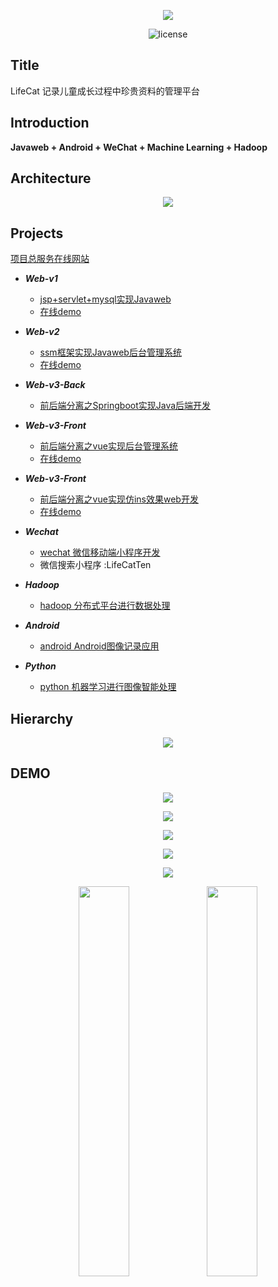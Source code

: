 <p align="center">
  <img src="https://github.com/kevinten10/LifeCat-System/blob/master/cat.svg">
</p>

<p align="center">
  <img src="https://img.shields.io/github/license/mashape/apistatus.svg" alt="license">
</p>

## Title

LifeCat 记录儿童成长过程中珍贵资料的管理平台

## Introduction

**Javaweb + Android + WeChat + Machine Learning + Hadoop**

## Architecture

<p align="center">
  <img src="https://github.com/kevinten10/LifeCat-System/blob/master/architecture.png">
</p>

## Projects

[项目总服务在线网站](http://www.lifecat.club)

  * ***Web-v1*** 
    * [jsp+servlet+mysql实现Javaweb](https://github.com/kevinten10/lifecatweb)   
    * [在线demo](http://www.lifecat.club:8080/lifecatweb/)
   
  * ***Web-v2***
    * [ssm框架实现Javaweb后台管理系统](https://github.com/kevinten10/SSM-lifecat)  
    * [在线demo](http://www.lifecat.club:8080/ssm/)
  
  * ***Web-v3-Back***
    * [前后端分离之Springboot实现Java后端开发](https://github.com/kevinten10/springboot-lifecat)  
  
  * ***Web-v3-Front*** 
    * [前后端分离之vue实现后台管理系统](https://github.com/kevinten10/Vue-Admin-lifecat)  
    * [在线demo](http://www.lifecat.club/admin)
  
  * ***Web-v3-Front*** 
    * [前后端分离之vue实现仿ins效果web开发](https://github.com/kevinten10/Web-lifecat)  
    * [在线demo](http://www.lifecat.club/lifecat)
  
  * ***Wechat*** 
    * [wechat 微信移动端小程序开发](https://github.com/kevinten10/WeChat-lifecat)  
    * 微信搜索小程序 :LifeCatTen
  
  * ***Hadoop*** 
    * [hadoop 分布式平台进行数据处理](https://github.com/kevinten10/Hadoop-lifecat)  
  
  * ***Android*** 
    * [android Android图像记录应用](https://github.com/kevinten10/Android-lifecat)  
  
  * ***Python*** 
    * [python 机器学习进行图像智能处理](https://github.com/kevinten10/Python-lifecat) 
   
## Hierarchy

<p align="center">
  <img src="https://github.com/kevinten10/LifeCat-System/blob/master/hierarchy.png">
</p>

## DEMO

<p align="center">
  <img src="https://github.com/kevinten10/LifeCat-System/blob/master/show.png">
</p>
<p align="center">
  <img src="https://github.com/kevinten10/LifeCat-System/blob/master/show1.png">
</p>
<p align="center">
  <img src="https://github.com/kevinten10/LifeCat-System/blob/master/show2.png">
</p>
<p align="center">
  <img src="https://github.com/kevinten10/LifeCat-System/blob/master/show3.png">
</p>
<p align="center">
  <img src="https://github.com/kevinten10/LifeCat-System/blob/master/show4.png">
</p>
<p align="center">
  <img style="width:40%;" src="https://github.com/kevinten10/LifeCat-System/blob/master/show5.jpg">
  <img style="width:40%;" src="https://github.com/kevinten10/LifeCat-System/blob/master/show6.png">
</p>




